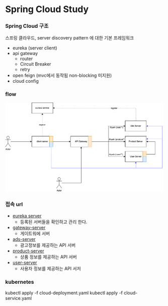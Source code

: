 # Spring Cloud Study


### Spring Cloud 구조 
스프링 클라우드, server discovery pattern 에 대한 기본 프레임워크 
 - eureka (server client)
 - api gateway
   - router 
   - Circuit Breaker
   - retry
 - open feign (mvc에서 동작됨 non-blocking 미지원) 
 - cloud config
 

### flow
![이미지](./document/쿠버네티스%20spring%20cloud(boot)%20예제.drawio.png)

### 접속 url 
- [eureka server](http:/127.0.0.1:8761)
  - 등록된 서버들을 확인하고 관리 한다. 
- [gateway-server](http://127.0.0.1:8080)
  - 게이트워에 서버 
- [ads-server](http:/127.0.0.1:8082)
  - 광고정보를 제공하는 API 서버 
- [product-server](http://127.0.0.1:8083)
  - 상품 정보를 제공하는 API 서버 
- [user-server](http:/127.0.0.1:8084)
  - 사용자 정보를 제공하는 API 서저


### kubernetes

kubectl apply -f cloud-deployment.yaml
kubectl apply -f cloud-service.yaml
